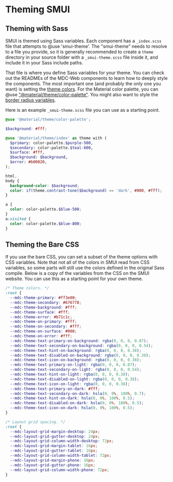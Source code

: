 # Theming SMUI

## Theming with Sass

SMUI is themed using Sass variables. Each component has a `_index.scss` file that attempts to @use 'smui-theme'. The "smui-theme" needs to resolve to a file you provide, so it is generally recommended to create a `theme` directory in your source folder with a `_smui-theme.scss` file inside it, and include it in your Sass include paths.

That file is where you define Sass variables for your theme. You can check out the READMEs of the MDC-Web components to learn how to deeply style the components. The most important one (and probably the only one you want) is setting the [theme colors](https://github.com/material-components/material-components-web/tree/v11.0.0/packages/mdc-theme#color-scheme). For the Material color palette, you can @use ["@material/theme/color-palette"](https://github.com/material-components/material-components-web/blob/v11.0.0/packages/mdc-theme/_color-palette.scss). You might also want to style the [border radius variables](https://github.com/material-components/material-components-web/tree/v11.0.0/packages/mdc-shape#sass-variables).

Here is an example `_smui-theme.scss` file you can use as a starting point.

```scss
@use '@material/theme/color-palette';

$background: #fff;

@use '@material/theme/index' as theme with (
  $primary: color-palette.$purple-500,
  $secondary: color-palette.$teal-600,
  $surface: #fff,
  $background: $background,
  $error: #b00020,
);

html,
body {
  background-color: $background;
  color: if(theme.contrast-tone($background) == 'dark', #000, #fff);
}

a {
  color: color-palette.$blue-500;
}
a:visited {
  color: color-palette.$blue-800;
}
```

## Theming the Bare CSS

If you use the bare CSS, you can set a subset of the theme options with CSS variables. Note that not all of the colors in SMUI read from CSS variables, so some parts will still use the colors defined in the original Sass compile. Below is a copy of the variables from the CSS on the SMUI website. You can use this as a starting point for your own theme.

```css
/* Theme colors. */
:root {
  --mdc-theme-primary: #ff3e00;
  --mdc-theme-secondary: #676778;
  --mdc-theme-background: #fff;
  --mdc-theme-surface: #fff;
  --mdc-theme-error: #b71c1c;
  --mdc-theme-on-primary: #fff;
  --mdc-theme-on-secondary: #fff;
  --mdc-theme-on-surface: #000;
  --mdc-theme-on-error: #fff;
  --mdc-theme-text-primary-on-background: rgba(0, 0, 0, 0.87);
  --mdc-theme-text-secondary-on-background: rgba(0, 0, 0, 0.54);
  --mdc-theme-text-hint-on-background: rgba(0, 0, 0, 0.38);
  --mdc-theme-text-disabled-on-background: rgba(0, 0, 0, 0.38);
  --mdc-theme-text-icon-on-background: rgba(0, 0, 0, 0.38);
  --mdc-theme-text-primary-on-light: rgba(0, 0, 0, 0.87);
  --mdc-theme-text-secondary-on-light: rgba(0, 0, 0, 0.54);
  --mdc-theme-text-hint-on-light: rgba(0, 0, 0, 0.38);
  --mdc-theme-text-disabled-on-light: rgba(0, 0, 0, 0.38);
  --mdc-theme-text-icon-on-light: rgba(0, 0, 0, 0.38);
  --mdc-theme-text-primary-on-dark: #fff;
  --mdc-theme-text-secondary-on-dark: hsla(0, 0%, 100%, 0.7);
  --mdc-theme-text-hint-on-dark: hsla(0, 0%, 100%, 0.5);
  --mdc-theme-text-disabled-on-dark: hsla(0, 0%, 100%, 0.5);
  --mdc-theme-text-icon-on-dark: hsla(0, 0%, 100%, 0.5);
}

/* Layout grid spacing. */
:root {
  --mdc-layout-grid-margin-desktop: 24px;
  --mdc-layout-grid-gutter-desktop: 24px;
  --mdc-layout-grid-column-width-desktop: 72px;
  --mdc-layout-grid-margin-tablet: 16px;
  --mdc-layout-grid-gutter-tablet: 16px;
  --mdc-layout-grid-column-width-tablet: 72px;
  --mdc-layout-grid-margin-phone: 16px;
  --mdc-layout-grid-gutter-phone: 16px;
  --mdc-layout-grid-column-width-phone: 72px;
}
```
